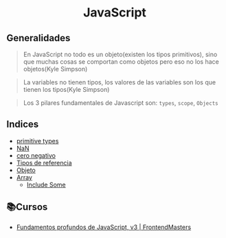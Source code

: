 <h1 align="center">JavaScript</>

## Generalidades

> En JavaScript no todo es un objeto(existen los tipos primitivos), sino que muchas cosas se comportan como objetos pero eso no los hace objetos(Kyle Simpson)

> La variables no tienen tipos, los valores de las variables son los que tienen los tipos(Kyle Simpson)

> Los 3 pilares fundamentales de Javascript son: `types`, `scope`, `Objects`

## Indices

- [primitive types](primitive%20types/index.js)
- [NaN](NaN.js)
- [cero negativo](NegativeCero.js)
- [Tipos de referencia](tipoReferencia.js)
- [Objeto](Objetos.js)
- [Array](array.js)
  - [Include Some](includes-some.js)

## 📚Cursos
- [Fundamentos profundos de JavaScript, v3 | FrontendMasters](https://frontendmasters.com/courses/deep-javascript-v3/)

